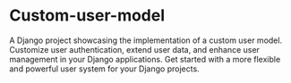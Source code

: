# Custom-user-model
A Django project showcasing the implementation of a custom user model. Customize user authentication, extend user data, and enhance user management in your Django applications. Get started with a more flexible and powerful user system for your Django projects.
